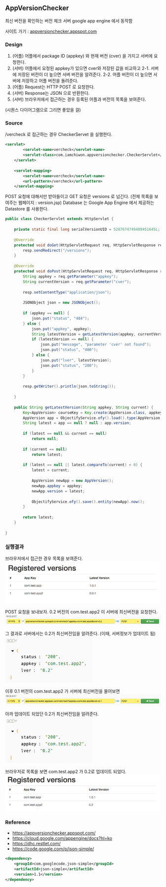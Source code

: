 ## AppVersionChecker

최신 버전을 확인하는 버전 체크 서버
google app engine 에서 동작함

사이트 가기 : [appversionchecker.appspot.com](https://appversionchecker.appspot.com/)

### Design

1. (어플) 어플에서 package ID (appkey) 와 현재 버전 (cver) 을 가지고 서버에 요청한다.
2. (서버) 어플에서 요청된 appkey가 있으면 cver와 저장된 값을 비교하고
	2-1. 서버에 저장된 버전이 더 높으면 서버 버전을 알려준다.
    2-2. 어플 버전이 더 높으면 서버에 저장하고 어플 버전을 돌려준다.
3. (어플) Request는 HTTP POST 로 요청한다.
4. (서버) Response는 JSON 으로 반환한다.
5. (서버) 브라우저에서 접근하는 경우 등록된 어플과 버전의 목록을 보여준다.

(시퀀스 다이어그램으로 그리면 좋았을 걸)

### Source

/vercheck 로 접근하는 경우 CheckerServet 을 실행한다.

```xml
<servlet>
		<servlet-name>vercheck</servlet-name>
		<servlet-class>com.iamchiwon.appversionchecker.CheckerServlet</servlet-class>
	</servlet>

	<servlet-mapping>
		<servlet-name>vercheck</servlet-name>
		<url-pattern>/vercheck</url-pattern>
	</servlet-mapping>
```

POST 요청에 대해서만 받아들이고
GET 요청은 versions 로 넘긴다. (전체 목록을 보여주는 웹페이지 : version.jsp)
Database 는 Google App Engine 에서 제공하는 Datastore 를 사용한다.

```java
public class CheckerServlet extends HttpServlet {

	private static final long serialVersionUID = 5287674749489451645L;

	@Override
	protected void doGet(HttpServletRequest req, HttpServletResponse resp) throws IOException {
		resp.sendRedirect("/versions");
	}

	@Override
	protected void doPost(HttpServletRequest req, HttpServletResponse resp) throws IOException {
		String appkey = req.getParameter("appkey");
		String currentVersion = req.getParameter("cver");

		resp.setContentType("application/json");

		JSONObject json = new JSONObject();

		if (appkey == null) {
			json.put("status", "404");
		} else {
			json.put("appkey", appkey);
			String latestVersion = getLatestVersion(appkey, currentVersion);
			if (latestVersion == null) {
				json.put("message", "parameter 'cver' not found");
				json.put("status", "400");
			} else {
				json.put("lver", latestVersion);
				json.put("status", "200");
			}
		}

		resp.getWriter().println(json.toString());

	}

	public String getLatestVersion(String appkey, String current) {
		Key<AppVersion> courseKey = Key.create(AppVersion.class, appkey);
		AppVersion app = ObjectifyService.ofy().load().type(AppVersion.class).filterKey(courseKey).first().now();
		String latest = app == null ? null : app.version;

		if (latest == null && current == null)
			return null;

		if (current == null)
			return latest;

		if (latest == null || latest.compareTo(current) < 0) {
			latest = current;

			AppVersion newApp = new AppVersion();
			newApp.appkey = appkey;
			newApp.version = latest;

			ObjectifyService.ofy().save().entity(newApp).now();
		}

		return latest;
	}

}
```

### 실행결과

브라우저에서 접근한 경우 목록을 보여준다.
![web](doc/web-1.png)

POST 요청을 보내보자. 0.2 버전의 com.test.app2 이 서버에 최신버전을 요청한다.
![post](doc/post-1.png)

그 결과로 서버에서는 0.2가 최신버전임을 알려준다. (이때, 서버정보가 업데이트 됨)
![response](doc/res-1.png)

이후 0.1 버전의 com.test.app2 가 서버에 최신버전을 물어보면
![post](doc/post-2.png)

아까 업데이트 되었던 0.2가 최신버전임을 알려준다.
![response](doc/res-1.png)

브라우저로 목록을 보면 com.test.app2 가 0.2로 업데이트 되었다.
![web](doc/web-2.png)


### Reference

- https://appversionchecker.appspot.com/
- https://cloud.google.com/appengine/docs?hl=ko
- https://dhc.restlet.com/
- https://code.google.com/p/json-simple/
```xml
<dependency>
    <groupId>com.googlecode.json-simple</groupId>
    <artifactId>json-simple</artifactId>
    <version>1.1</version>
</dependency>
```